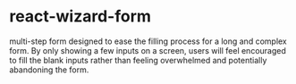# react-wizard-form
multi-step form designed to ease the filling process for a long and complex form. By only showing a few inputs on a screen, users will feel encouraged to fill the blank inputs rather than feeling overwhelmed and potentially abandoning the form.
